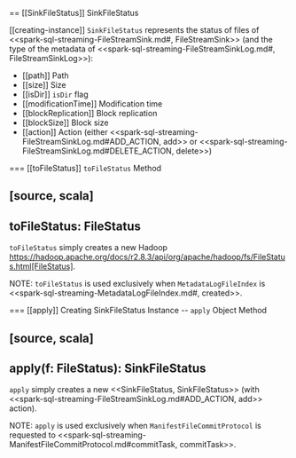 == [[SinkFileStatus]] SinkFileStatus

[[creating-instance]]
`SinkFileStatus` represents the status of files of <<spark-sql-streaming-FileStreamSink.md#, FileStreamSink>> (and the type of the metadata of <<spark-sql-streaming-FileStreamSinkLog.md#, FileStreamSinkLog>>):

* [[path]] Path
* [[size]] Size
* [[isDir]] `isDir` flag
* [[modificationTime]] Modification time
* [[blockReplication]] Block replication
* [[blockSize]] Block size
* [[action]] Action (either <<spark-sql-streaming-FileStreamSinkLog.md#ADD_ACTION, add>> or <<spark-sql-streaming-FileStreamSinkLog.md#DELETE_ACTION, delete>>)

=== [[toFileStatus]] `toFileStatus` Method

[source, scala]
----
toFileStatus: FileStatus
----

`toFileStatus` simply creates a new Hadoop https://hadoop.apache.org/docs/r2.8.3/api/org/apache/hadoop/fs/FileStatus.html[FileStatus].

NOTE: `toFileStatus` is used exclusively when `MetadataLogFileIndex` is <<spark-sql-streaming-MetadataLogFileIndex.md#, created>>.

=== [[apply]] Creating SinkFileStatus Instance -- `apply` Object Method

[source, scala]
----
apply(f: FileStatus): SinkFileStatus
----

`apply` simply creates a new <<SinkFileStatus, SinkFileStatus>> (with <<spark-sql-streaming-FileStreamSinkLog.md#ADD_ACTION, add>> action).

NOTE: `apply` is used exclusively when `ManifestFileCommitProtocol` is requested to <<spark-sql-streaming-ManifestFileCommitProtocol.md#commitTask, commitTask>>.
